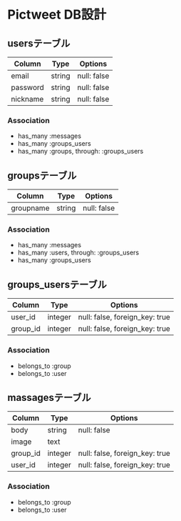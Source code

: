 # Pictweet DB設計
## usersテーブル
|Column|Type|Options|
|------|----|-------|
|email|string|null: false|
|password|string|null: false|
|nickname|string|null: false|
### Association
- has_many :messages
- has_many :groups_users
- has_many :groups, through: :groups_users

## groupsテーブル
|Column|Type|Options|
|------|----|-------|
|groupname|string|null: false|

### Association
- has_many :messages
- has_many :users, through: :groups_users
- has_many :groups_users

## groups_usersテーブル
|Column|Type|Options|
|------|----|-------|
|user_id|integer|null: false, foreign_key: true|
|group_id|integer|null: false, foreign_key: true|

### Association
- belongs_to :group
- belongs_to :user

## massagesテーブル
|Column|Type|Options|
|------|----|-------|
|body|string|null: false|
|image|text|
|group_id|integer|null: false, foreign_key: true|
|user_id|integer|null: false, foreign_key: true|
### Association
- belongs_to :group
- belongs_to :user

